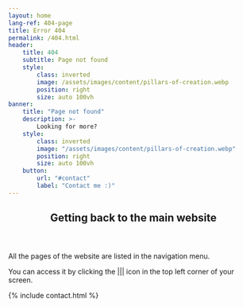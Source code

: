 ```yaml
---
layout: home
lang-ref: 404-page
title: Error 404
permalink: /404.html
header:
    title: 404
    subtitle: Page not found
    style:
        class: inverted
        image: /assets/images/content/pillars-of-creation.webp
        position: right
        size: auto 100vh
banner:
    title: "Page not found"
    description: >-
        Looking for more?
    style:
        class: inverted
        image: "/assets/images/content/pillars-of-creation.webp"
        position: right
        size: auto 100vh
    button:
        url: "#contact"
        label: "Contact me :)"
---
```

<!-- Section -->
<section>
    <header class="major">
        <h2>Getting back to the main website</h2>
    </header>
    <p>All the pages of the website are listed in the navigation menu.</p>
    <p>You can access it by clicking the ||| icon in the top left corner of your screen.</p>
</section>


{% include contact.html %}
